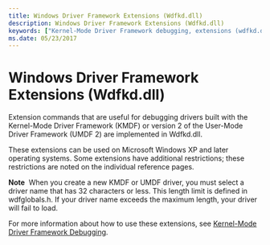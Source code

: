 ```yaml
---
title: Windows Driver Framework Extensions (Wdfkd.dll)
description: Windows Driver Framework Extensions (Wdfkd.dll)
keywords: ["Kernel-Mode Driver Framework debugging, extensions (wdfkd.dll)", "Kernel-Mode Driver Framework extensions (wdfkd.dll)", "wdfkd.dll (Kernel-Mode Driver Framework extensions)", "extensions, Kernel-Mode Driver Framework"]
ms.date: 05/23/2017
---
```


# Windows Driver Framework Extensions (Wdfkd.dll)


Extension commands that are useful for debugging drivers built with the Kernel-Mode Driver Framework (KMDF) or version 2 of the User-Mode Driver Framework (UMDF 2) are implemented in Wdfkd.dll.

These extensions can be used on Microsoft Windows XP and later operating systems. Some extensions have additional restrictions; these restrictions are noted on the individual reference pages.

**Note**  When you create a new KMDF or UMDF driver, you must select a driver name that has 32 characters or less. This length limit is defined in wdfglobals.h. If your driver name exceeds the maximum length, your driver will fail to load.

 

For more information about how to use these extensions, see [Kernel-Mode Driver Framework Debugging](kernel-mode-driver-framework-debugging.md).

 

 





